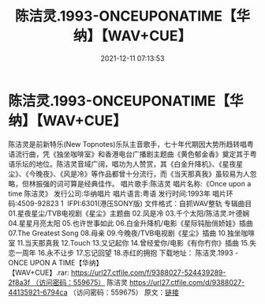﻿---
title: 陈洁灵.1993-ONCEUPONATIME【华纳】【WAV+CUE】
date: 2021-12-11 07:13:53
categories: WAV车载音乐、镜像
tags: 华语中文
---
# 陈洁灵.1993-ONCEUPONATIME【华纳】【WAV+CUE】

陈洁灵是前新特乐(New
Topnotes)乐队主音歌手，七十年代期因大势所趋转唱粤语流行曲，凭《独坐咖啡室》和香港电台广播剧主题曲《黄色郁金香》奠定其于粤语乐坛的地位。陈洁灵音域广阔，唱功为人赞赏，其《白金升降机》、《星夜星尘》、《今晚夜》、《风是冷》等作品都曾十分流行，而《当天那真我》虽较易为人忽略，但林振强的词可算是经典佳作。
唱片歌手:陈洁灵
唱片名称:《Once upon a time 陈洁灵》
发行公司:华纳唱片
唱片语言:粤语
发行时间:1993年
唱片环码:4509-92823
1  IFPI:6301(港压SONY版)
文件格式：自抓WAV整轨
专辑曲目
01.星夜星尘/TVB电视剧《星尘》主题曲
02.风是冷
03.千个太阳/陈洁灵.叶德娴
04.星星月亮太阳
05.也许世事如此
06.白金升降机/电影《星际钝胎俏娇娃》插曲
07.The Greatest Song
08.母亲
09.今晚夜/TVB电视剧《星尘》插曲
10.独坐咖啡室
11.当天那真我
12.Touch
13.又记起你
14.曾经爱你/电影《有你冇你》插曲
15.失恋一周年
16.永不让步
17.忘记回望
18.赤红的拥抱
下载地址：
陈洁灵.1993 - ONCE UPON A
TIME【华纳】【WAV+CUE】.rar: https://url27.ctfile.com/f/9388027-524439289-2f8a3f （访问密码：559675）
陈洁灵
https://url27.ctfile.com/d/9388027-44135921-6794ca
（访问密码：559675）
原文：[链接](https://blog.sina.com.cn/s/blog_1647c7e7601030v54.html)